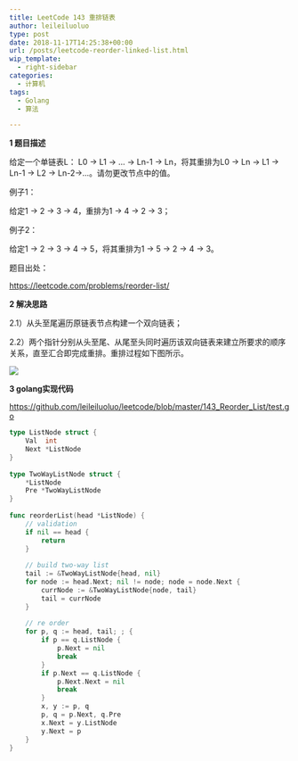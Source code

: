 ```yaml
---
title: LeetCode 143 重排链表
author: leileiluoluo
type: post
date: 2018-11-17T14:25:38+00:00
url: /posts/leetcode-reorder-linked-list.html
wip_template:
  - right-sidebar
categories:
  - 计算机
tags:
  - Golang
  - 算法

---
```

**1 题目描述**
  
给定一个单链表L： L0 → L1 → … → Ln-1 → Ln，将其重排为L0 → Ln → L1 → Ln-1 → L2 → Ln-2→…。请勿更改节点中的值。

例子1：
  
给定1 -> 2 -> 3 -> 4，重排为1 -> 4 -> 2 -> 3；

例子2：
  
给定1 -> 2 -> 3 -> 4 -> 5，将其重排为1 -> 5 -> 2 -> 4 -> 3。

题目出处：
  
<a href="https://leetcode.com/problems/reorder-list/" target="_blank">https://leetcode.com/problems/reorder-list/</a>

**2 解决思路**
  
2.1）从头至尾遍历原链表节点构建一个双向链表；
  
2.2）两个指针分别从头至尾、从尾至头同时遍历该双向链表来建立所要求的顺序关系，直至汇合即完成重排。重排过程如下图所示。

![](https://leileiluoluo.github.io/static/images/uploads/2018/11/reorder-linked-list.png)

**3 golang实现代码**
  
<a href="https://github.com/leileiluoluo/leetcode/blob/master/143_Reorder_List/test.go" rel="noopener" target="_blank">https://github.com/leileiluoluo/leetcode/blob/master/143_Reorder_List/test.go</a>

```go
type ListNode struct {  
    Val  int  
    Next *ListNode  
}  
  
type TwoWayListNode struct {  
    *ListNode  
    Pre *TwoWayListNode  
}  
  
func reorderList(head *ListNode) {  
    // validation  
    if nil == head {  
        return  
    }  
  
    // build two-way list  
    tail := &TwoWayListNode{head, nil}  
    for node := head.Next; nil != node; node = node.Next {  
        currNode := &TwoWayListNode{node, tail}  
        tail = currNode  
    }  
  
    // re order  
    for p, q := head, tail; ; {  
        if p == q.ListNode {  
            p.Next = nil  
            break  
        }  
        if p.Next == q.ListNode {  
            p.Next.Next = nil  
            break  
        }  
        x, y := p, q  
        p, q = p.Next, q.Pre  
        x.Next = y.ListNode  
        y.Next = p  
    }  
}
```